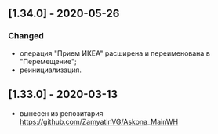 ## [1.34.0] - 2020-05-26
### Changed
- операция "Прием ИКЕА" расширена и переименована в "Перемещение";
- реинициализация.

## [1.33.0] - 2020-03-13
- вынесен из репозитария https://github.com/ZamyatinVG/Askona_MainWH
